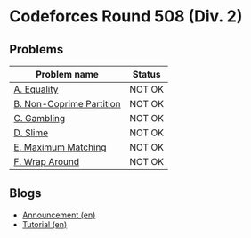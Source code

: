 # Codeforces Round 508 (Div. 2)

## Problems

|Problem name|Status|
|------------|---------|
| [A. Equality](problems/A._Equality.md)|NOT OK|
| [B. Non-Coprime Partition](problems/B._Non-Coprime_Partition.md)|NOT OK|
| [C. Gambling](problems/C._Gambling.md)|NOT OK|
| [D. Slime](problems/D._Slime.md)|NOT OK|
| [E. Maximum Matching](problems/E._Maximum_Matching.md)|NOT OK|
| [F. Wrap Around](problems/F._Wrap_Around.md)|NOT OK|
## Blogs

- [Announcement (en)](blogs/Announcement_(en).md)
- [Tutorial (en)](blogs/Tutorial_(en).md)
